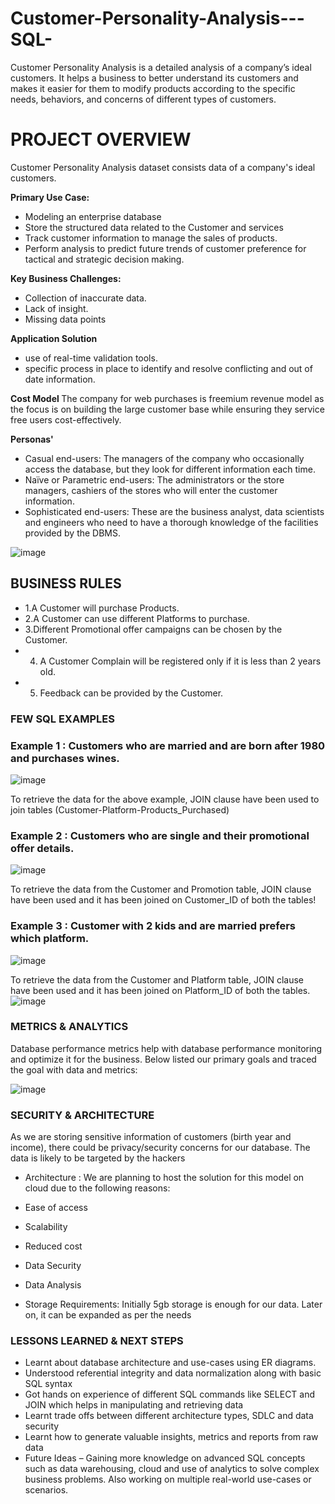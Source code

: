 # Customer-Personality-Analysis---SQL-
Customer Personality Analysis is a detailed analysis of a company’s ideal customers. It  helps a business to better understand its customers and makes it easier for them to  modify products according to the specific needs, behaviors, and concerns of different  types of customers.
<h1> PROJECT OVERVIEW </h1

Customer Personality Analysis dataset consists data of a company's ideal customers.

<b> Primary Use Case: </b>

- Modeling an enterprise database
- Store the structured data related to the Customer and services 
- Track customer information to manage the sales of products.
- Perform analysis to predict future trends of customer preference for tactical and strategic decision making. 

<b> Key Business Challenges: </b>
- Collection of inaccurate data.
- Lack of insight.
- Missing data points

<b>Application Solution </b>
- use of real-time validation tools.
- specific process in place to identify and resolve conflicting and out of date information.

<b>Cost Model </b>
The company for web purchases is freemium revenue model as the focus is on building the large customer base while ensuring they service free users cost-effectively.

<b> Personas' </b>

- Casual end-users: The managers of the company who occasionally access the database, but they look for different information each time.
- Naïve or Parametric end-users: The administrators or the store managers, cashiers of the stores who will enter the customer information.
- Sophisticated end-users: These are the business analyst, data scientists and engineers who need to have a thorough knowledge of the facilities provided by the DBMS. 

![image](https://user-images.githubusercontent.com/117341679/218349925-c7392d99-73e1-4a1e-9694-1feb5c4445ba.png)


<h2>BUSINESS RULES </h2>

- 1.A Customer will purchase Products.
- 2.A Customer can use different Platforms to purchase.
- 3.Different Promotional offer campaigns can be chosen by the Customer.
- 4. A Customer Complain will be registered only if it is less than 2 years old.
- 5. Feedback can be provided by the Customer.

<h3> FEW SQL EXAMPLES </h3>

<h3> Example 1 : Customers who are married and are born after 1980 and purchases wines. </h3>
 
 ![image](https://user-images.githubusercontent.com/117341679/218350731-c72e2944-1d95-4c19-8d15-78a8daf11c0a.png)


To retrieve the data for the above example, JOIN clause have been used to join tables (Customer-Platform-Products_Purchased)

<h3> Example 2 : Customers who are single and their promotional offer details.</h3>

![image](https://user-images.githubusercontent.com/117341679/218350761-cc9e98f3-c55d-4c88-9038-75eca090142c.png)
 
 To retrieve the data from the Customer and Promotion table, JOIN clause have been used and it has been joined on Customer_ID of both the tables!


 <h3> Example 3 : Customer with 2 kids and are married prefers which platform. </h3>

 ![image](https://user-images.githubusercontent.com/117341679/218350940-7c779b39-2f76-4625-9b43-012a53636a8d.png)

 To retrieve the data from the Customer and Platform table, JOIN clause have been used and it has been joined on Platform_ID of both the tables.
![image](https://user-images.githubusercontent.com/117341679/218350966-8f22b7cf-43e9-4956-90ae-48e79c0c117d.png)


<h3> METRICS & ANALYTICS </h3>

Database performance metrics help with database performance monitoring and optimize it for the business. Below listed our primary goals and traced the goal with data and metrics: 

![image](https://user-images.githubusercontent.com/117341679/218351011-b3aa29ab-c8d2-4f0e-abbc-483d10b0bc71.png)
 
<h3> SECURITY & ARCHITECTURE </h3>

As we are storing sensitive information of customers (birth year and income), there could be privacy/security concerns for our database.
The data is likely to be targeted by the hackers 
- Architecture :
We are planning to host the solution for this model on cloud due to the following reasons:
- Ease of access 
- Scalability 
- Reduced cost 
- Data Security 
- Data Analysis 
 
- Storage Requirements:
Initially 5gb storage is enough for our data. Later on, it can be expanded as per the needs

<h3> LESSONS LEARNED & NEXT STEPS </h3>
 
- Learnt about database architecture and use-cases using ER diagrams.
- Understood referential integrity and data normalization along with basic SQL syntax
- Got hands on experience of different SQL commands like SELECT and JOIN which helps in manipulating and retrieving data 
- Learnt trade offs between different architecture types, SDLC and data security 
- Learnt how to generate valuable insights, metrics and reports from raw data
- Future Ideas – Gaining more knowledge on advanced SQL concepts such as data warehousing, cloud and use of analytics to solve complex business problems. Also working on multiple real-world use-cases or scenarios.

